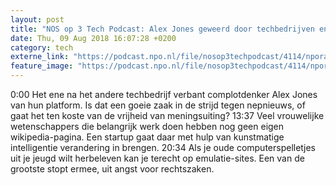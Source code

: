 ```yaml
---
layout: post
title: "NOS op 3 Tech Podcast: Alex Jones geweerd door techbedrijven en Emuparadise stopt ermee"
date: Thu, 09 Aug 2018 16:07:28 +0200
category: tech
externe_link: "https://podcast.npo.nl/file/nosop3techpodcast/4114/nporadio1_nosop3techpodcast_20180809_nos-op-3-tech-podcast-alex-jones-geweerd-door-techbedrijven-en-emuparadise-stopt-ermee.mp3"
feature_image: "https://podcast.npo.nl/file/nosop3techpodcast/4114/nporadio1_nosop3techpodcast_20180809_nos-op-3-tech-podcast-alex-jones-geweerd-door-techbedrijven-en-emuparadise-stopt-ermee.mp3"
---
```


0:00 Het ene na het andere techbedrijf verbant complotdenker Alex Jones van hun platform. Is dat een goeie zaak in de strijd tegen nepnieuws, of gaat het ten koste van de vrijheid van meningsuiting?
13:37 Veel vrouwelijke wetenschappers die belangrijk werk doen hebben nog geen eigen wikipedia-pagina. Een startup gaat daar met hulp van kunstmatige intelligentie verandering in brengen.
20:34 Als je oude computerspelletjes uit je jeugd wilt herbeleven kan je terecht op emulatie-sites. Een van de grootste stopt ermee, uit angst voor rechtszaken.<img src="http://feeds.feedburner.com/~r/nosop3-tech-podcast/~4/kvqpmLXUsq4" height="1" width="1" alt=""/>
